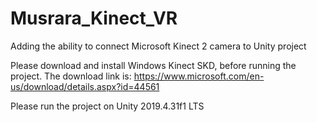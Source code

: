 # Musrara_Kinect_VR
Adding the ability to connect Microsoft Kinect 2 camera to Unity project

Please download and install Windows Kinect SKD, before running the project. The download link is:
https://www.microsoft.com/en-us/download/details.aspx?id=44561

Please run the project on Unity 2019.4.31f1 LTS
